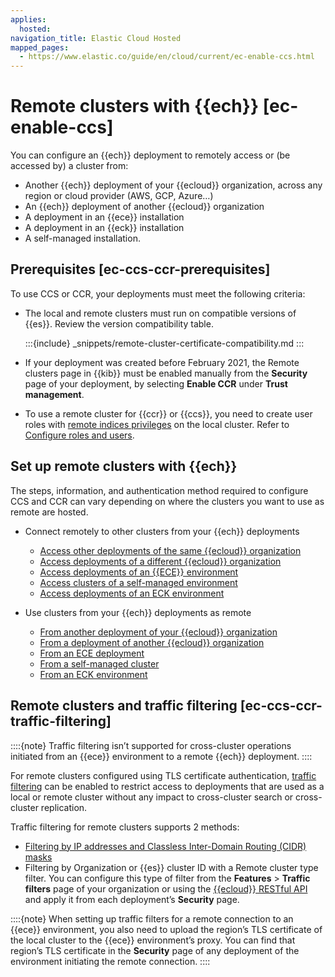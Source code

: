 ```yaml
---
applies:
  hosted:
navigation_title: Elastic Cloud Hosted
mapped_pages:
  - https://www.elastic.co/guide/en/cloud/current/ec-enable-ccs.html
---
```


# Remote clusters with {{ech}} [ec-enable-ccs]

You can configure an {{ech}} deployment to remotely access or (be accessed by) a cluster from:

* Another {{ech}} deployment of your {{ecloud}} organization, across any region or cloud provider (AWS, GCP, Azure…​)
* An {{ech}} deployment of another {{ecloud}} organization
* A deployment in an {{ece}} installation
* A deployment in an {{eck}} installation
* A self-managed installation.


## Prerequisites [ec-ccs-ccr-prerequisites]

To use CCS or CCR, your deployments must meet the following criteria:

* The local and remote clusters must run on compatible versions of {{es}}. Review the version compatibility table.
  
  :::{include} _snippets/remote-cluster-certificate-compatibility.md
  :::

* If your deployment was created before February 2021, the Remote clusters page in {{kib}} must be enabled manually from the **Security** page of your deployment, by selecting **Enable CCR** under **Trust management**.
* To use a remote cluster for {{ccr}} or {{ccs}}, you need to create user roles with [remote indices privileges](../users-roles/cluster-or-deployment-auth/defining-roles.md#roles-remote-indices-priv) on the local cluster. Refer to [Configure roles and users](remote-clusters-api-key.md#remote-clusters-privileges-api-key).

## Set up remote clusters with {{ech}}

The steps, information, and authentication method required to configure CCS and CCR can vary depending on where the clusters you want to use as remote are hosted.

* Connect remotely to other clusters from your {{ech}} deployments

    * [Access other deployments of the same {{ecloud}} organization](ec-remote-cluster-same-ess.md)
    * [Access deployments of a different {{ecloud}} organization](ec-remote-cluster-other-ess.md)
    * [Access deployments of an {{ECE}} environment](ec-remote-cluster-ece.md)
    * [Access clusters of a self-managed environment](ec-remote-cluster-self-managed.md)
    * [Access deployments of an ECK environment](ec-enable-ccs-for-eck.md)

* Use clusters from your {{ech}} deployments as remote

    * [From another deployment of your {{ecloud}} organization](ec-remote-cluster-same-ess.md)
    * [From a deployment of another {{ecloud}} organization](ec-remote-cluster-other-ess.md)
    * [From an ECE deployment](https://www.elastic.co/guide/en/cloud-enterprise/{{ece-version-link}}/ece-enable-ccs.html)
    * [From a self-managed cluster](https://www.elastic.co/guide/en/elasticsearch/reference/current/remote-clusters.html)
    * [From an ECK environment](ec-enable-ccs-for-eck.md)


## Remote clusters and traffic filtering [ec-ccs-ccr-traffic-filtering]

::::{note}
Traffic filtering isn’t supported for cross-cluster operations initiated from an {{ece}} environment to a remote {{ech}} deployment.
::::


For remote clusters configured using TLS certificate authentication, [traffic filtering](../security/traffic-filtering.md) can be enabled to restrict access to deployments that are used as a local or remote cluster without any impact to cross-cluster search or cross-cluster replication.

Traffic filtering for remote clusters supports 2 methods:

* [Filtering by IP addresses and Classless Inter-Domain Routing (CIDR) masks](../security/ip-traffic-filtering.md)
* Filtering by Organization or {{es}} cluster ID with a Remote cluster type filter. You can configure this type of filter from the **Features** > **Traffic filters** page of your organization or using the [{{ecloud}} RESTful API](https://www.elastic.co/docs/api/doc/cloud) and apply it from each deployment’s **Security** page.

::::{note}
When setting up traffic filters for a remote connection to an {{ece}} environment, you also need to upload the region’s TLS certificate of the local cluster to the {{ece}} environment’s proxy. You can find that region’s TLS certificate in the **Security** page of any deployment of the environment initiating the remote connection.
::::
